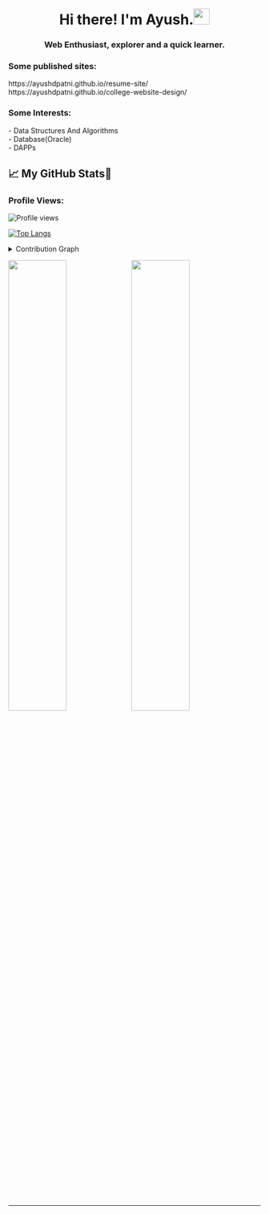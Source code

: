 
<h1 align="center">Hi there! I'm Ayush.<img src="https://raw.githubusercontent.com/MartinHeinz/MartinHeinz/master/wave.gif" width="32px"></h1>

<h3 align="center">Web Enthusiast, explorer and a quick learner.<br></h3> 
<h3>Some published sites: <br> </h3>
https://ayushdpatni.github.io/resume-site/ <br>
https://ayushdpatni.github.io/college-website-design/
<h3 align="left">Some Interests:</h3>
- Data Structures And Algorithms<br>
- Database(Oracle)<br>
- DAPPs

<br>

## &#x1f4c8; My GitHub Stats🎯
 
<h3 align="left">Profile Views: </h3>
  
![Profile views](https://gpvc.arturio.dev/ayushdpatni)

[![Top Langs](https://github-readme-stats.vercel.app/api/top-langs/?username=ayushdpatni&theme=chartreuse-dark)](https://github.com/anuraghazra/github-readme-stats)
  
<details><summary>Contribution Graph</summary>
<p align="left">
<img width="90%" src="https://activity-graph.herokuapp.com/graph?username=ayushdpatni&theme=chartreuse-dark&no-frame=false" /></p>
</details>

  

<p align="left">
  <img width="48%" src="https://github-readme-stats.vercel.app/api?username=ayushdpatni&show_icons=true&theme=chartreuse-dark&count_private=true&include_all_commits=true" /> 
  <img width="48%" src="https://github-readme-streak-stats.herokuapp.com/?user=ayushdpatni&theme=chartreuse-dark" />
</p>  


   

-----
